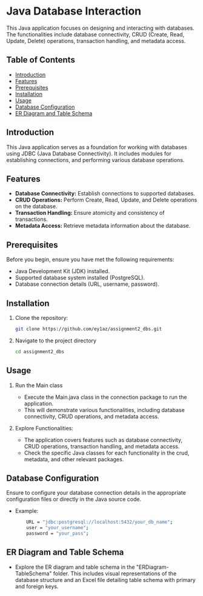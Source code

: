 # Java Database Interaction

This Java application focuses on designing and interacting with databases. The functionalities include database connectivity, CRUD (Create, Read, Update, Delete) operations, transaction handling, and metadata access.

## Table of Contents

- [Introduction](#introduction)
- [Features](#features)
- [Prerequisites](#prerequisites)
- [Installation](#installation)
- [Usage](#usage)
- [Database Configuration](#database-configuration)
- [ER Diagram and Table Schema](#er-diagram-and-table-schema)

## Introduction

This Java application serves as a foundation for working with databases using JDBC (Java Database Connectivity). It includes modules for establishing connections, and performing various database operations.

## Features

- **Database Connectivity:** Establish connections to supported databases.
- **CRUD Operations:** Perform Create, Read, Update, and Delete operations on the database.
- **Transaction Handling:** Ensure atomicity and consistency of transactions.
- **Metadata Access:** Retrieve metadata information about the database.

## Prerequisites

Before you begin, ensure you have met the following requirements:

- Java Development Kit (JDK) installed.
- Supported database system installed (PostgreSQL).
- Database connection details (URL, username, password).

## Installation

1. Clone the repository:

   ```bash
   git clone https://github.com/ey1az/assignment2_dbs.git
   ```

2. Navigate to the project directory

   ```bash
   cd assignment2_dbs
   ```

## Usage

1. Run the Main class

   - Execute the Main.java class in the connection package to run the application.
   - This will demonstrate various functionalities, including database connectivity, CRUD operations, and metadata access.

2. Explore Functionalities:

   - The application covers features such as database connectivity, CRUD operations, transaction handling, and metadata access.
   - Check the specific Java classes for each functionality in the crud, metadata, and other relevant packages.

## Database Configuration

Ensure to configure your database connection details in the appropriate configuration files or directly in the Java source code.

- Example:

    ```bash 
        URL = "jdbc:postgresql://localhost:5432/your_db_name";
        user = "your_username";
        password = "your_pass";
    ```

## ER Diagram and Table Schema

- Explore the ER diagram and table schema in the "ERDiagram-TableSchema" folder. This includes visual representations of the database structure and an Excel file detailing table schema with primary and foreign keys.

